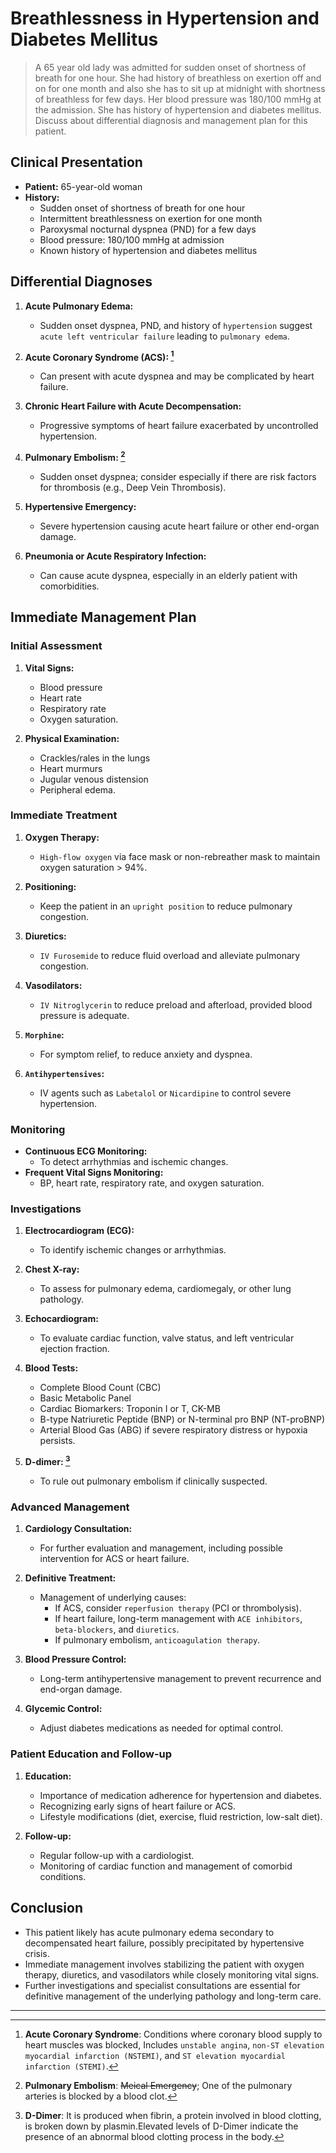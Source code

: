 # Breathlessness in Hypertension and Diabetes Mellitus

> A 65 year old lady was admitted for sudden onset of shortness of breath for one hour. She had history of breathless on exertion off and on for one month and also she has to sit up at midnight with shortness of breathless for few days. Her blood pressure was 180/100 mmHg at the admission. She has history of hypertension and diabetes mellitus. Discuss about differential diagnosis and management plan for this patient.

## Clinical Presentation

- **Patient:** 65-year-old woman
- **History:**
  - Sudden onset of shortness of breath for one hour
  - Intermittent breathlessness on exertion for one month
  - Paroxysmal nocturnal dyspnea (PND) for a few days
  - Blood pressure: 180/100 mmHg at admission
  - Known history of hypertension and diabetes mellitus

## Differential Diagnoses

1. **Acute Pulmonary Edema:**

   - Sudden onset dyspnea, PND, and history of `hypertension` suggest `acute left ventricular failure` leading to `pulmonary edema`.

2. **Acute Coronary Syndrome (ACS): [^1]**

   - Can present with acute dyspnea and may be complicated by heart failure.

[^1]: **Acute Coronary Syndrome**: Conditions where coronary blood supply to heart muscles was blocked, Includes `unstable angina`, `non-ST elevation myocardial infarction (NSTEMI)`, and `ST elevation myocardial infarction (STEMI)`.

3. **Chronic Heart Failure with Acute Decompensation:**

   - Progressive symptoms of heart failure exacerbated by uncontrolled hypertension.

4. **Pulmonary Embolism: [^2]**

   - Sudden onset dyspnea; consider especially if there are risk factors for thrombosis (e.g., Deep Vein Thrombosis).

[^2]: **Pulmonary Embolism**: ~~Meical Emergency~~; One of the pulmonary arteries is blocked by a blood clot.

5. **Hypertensive Emergency:**

   - Severe hypertension causing acute heart failure or other end-organ damage.

6. **Pneumonia or Acute Respiratory Infection:**
   - Can cause acute dyspnea, especially in an elderly patient with comorbidities.

## Immediate Management Plan

### Initial Assessment

1. **Vital Signs:**

   - Blood pressure
   - Heart rate
   - Respiratory rate
   - Oxygen saturation.

2. **Physical Examination:**
   - Crackles/rales in the lungs
   - Heart murmurs
   - Jugular venous distension
   - Peripheral edema.

### Immediate Treatment

1. **Oxygen Therapy:**

   - `High-flow oxygen` via face mask or non-rebreather mask to maintain oxygen saturation > 94%.

2. **Positioning:**

   - Keep the patient in an `upright position` to reduce pulmonary congestion.

3. **Diuretics:**

   - `IV Furosemide` to reduce fluid overload and alleviate pulmonary congestion.

4. **Vasodilators:**

   - `IV Nitroglycerin` to reduce preload and afterload, provided blood pressure is adequate.

5. **`Morphine`:**

   - For symptom relief, to reduce anxiety and dyspnea.

6. **`Antihypertensives`:**
   - IV agents such as `Labetalol` or `Nicardipine` to control severe hypertension.

### Monitoring

- **Continuous ECG Monitoring:**
  - To detect arrhythmias and ischemic changes.
- **Frequent Vital Signs Monitoring:**
  - BP, heart rate, respiratory rate, and oxygen saturation.

### Investigations

1. **Electrocardiogram (ECG):**

   - To identify ischemic changes or arrhythmias.

2. **Chest X-ray:**

   - To assess for pulmonary edema, cardiomegaly, or other lung pathology.

3. **Echocardiogram:**

   - To evaluate cardiac function, valve status, and left ventricular ejection fraction.

4. **Blood Tests:**

   - Complete Blood Count (CBC)
   - Basic Metabolic Panel
   - Cardiac Biomarkers: Troponin I or T, CK-MB
   - B-type Natriuretic Peptide (BNP) or N-terminal pro BNP (NT-proBNP)
   - Arterial Blood Gas (ABG) if severe respiratory distress or hypoxia persists.

5. **D-dimer: [^3]**
   - To rule out pulmonary embolism if clinically suspected.

[^3]: **D-Dimer**: It is produced when fibrin, a protein involved in blood clotting, is broken down by plasmin.Elevated levels of D-Dimer indicate the presence of an abnormal blood clotting process in the body.

### Advanced Management

1. **Cardiology Consultation:**

   - For further evaluation and management, including possible intervention for ACS or heart failure.

2. **Definitive Treatment:**

   - Management of underlying causes:
     - If ACS, consider `reperfusion therapy` (PCI or thrombolysis).
     - If heart failure, long-term management with `ACE inhibitors`, `beta-blockers`, and `diuretics`.
     - If pulmonary embolism, `anticoagulation therapy`.

3. **Blood Pressure Control:**

   - Long-term antihypertensive management to prevent recurrence and end-organ damage.

4. **Glycemic Control:**
   - Adjust diabetes medications as needed for optimal control.

### Patient Education and Follow-up

1. **Education:**

   - Importance of medication adherence for hypertension and diabetes.
   - Recognizing early signs of heart failure or ACS.
   - Lifestyle modifications (diet, exercise, fluid restriction, low-salt diet).

2. **Follow-up:**
   - Regular follow-up with a cardiologist.
   - Monitoring of cardiac function and management of comorbid conditions.

## Conclusion

- This patient likely has acute pulmonary edema secondary to decompensated heart failure, possibly precipitated by hypertensive crisis.
- Immediate management involves stabilizing the patient with oxygen therapy, diuretics, and vasodilators while closely monitoring vital signs.
- Further investigations and specialist consultations are essential for definitive management of the underlying pathology and long-term care.

---
